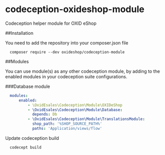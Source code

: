 # codeception-oxideshop-module
Codeception helper module for OXID eShop

##Installation
  
  You need to add the repository into your composer.json file

```
  composer require --dev oxideshop/codeception-module
```

##Modules
  
  You can use module(s) as any other codeception module, by adding to the enabled modules in 
  your codeception suite configurations.
  
###Database module
  
```yml
  modules:
      enabled:
          - \OxidEsales\Codeception\Module\OXIDeShop
          - \OxidEsales\Codeception\Module\Database:
            depends: Db
          - \OxidEsales\Codeception\Module\TranslationsModule:
            shop_path: '%SHOP_SOURCE_PATH%'
            paths: 'Application/views/flow'
```
  
  Update codeception build

```
  codecept build
```